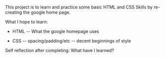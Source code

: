 This project is to learn and practice some basic HTML and CSS Skills by re-creating the google home page.

What I hope to learn:
- HTML
-- What the google homepage uses

- CSS
-- spacing/padding/etc
-- decent beginnings of style

Self reflection after completing:
What have I learned?
